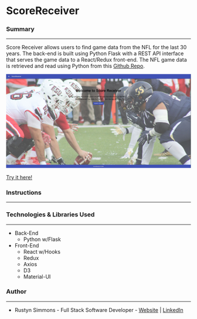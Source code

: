 # ScoreReceiver

### Summary
---
Score Receiver allows users to find game data from the NFL for the last 30 years.  The back-end is built using Python Flask with a REST API interface
that serves the game data to a React/Redux front-end.  The NFL game data is retrieved and read using Python from this [Github Repo](https://github.com/fivethirtyeight/nfl-elo-game/blob/master/data/nfl_games.csv). 


![ScoreReceiver Screenshot](https://github.com/Rmckays/ScoreReceiver/blob/master/Images/ScoreRec.JPG)

[Try it here!](https://score-receiver.herokuapp.com/)

### Instructions
---


### Technologies & Libraries Used
---
* Back-End
    * Python w/Flask
* Front-End
    * React w/Hooks
    * Redux
    * Axios
    * D3
    * Material-UI


### Author
---
* Rustyn Simmons - Full Stack Software Developer - [Website](https://www.rustynsimmons.com) | [LinkedIn](https://www.linkedin.com/in/rustyn-simmons-851a9253/)